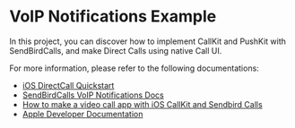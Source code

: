 # VoIP Notifications Example

In this project, you can discover how to implement CallKit and PushKit with SendBirdCalls, and make Direct Calls using native Call UI.

For more information, please refer to the following documentations:
- [iOS DirectCall Quickstart](https://github.com/sendbird/quickstart-calls-directcall-ios)
- [SendBirdCalls VoIP Notifications Docs](https://sendbird.com/docs/calls/v1/ios/guides/voip-push-notifications)
- [How to make a video call app with iOS CallKit and Sendbird Calls](https://sendbird.com/developer/tutorials/make-local-calls-with-callkit-and-sendbird-calls)
- [Apple Developer Documentation](https://developer.apple.com/documentation/callkit)
